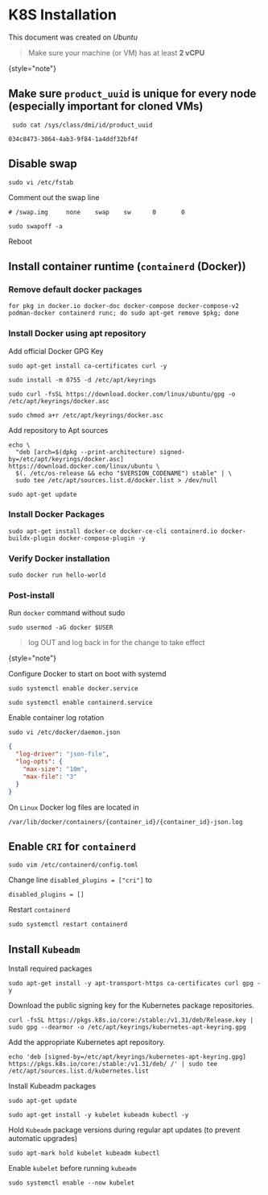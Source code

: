 # K8S Installation

This document was created on _Ubuntu_
>Make sure your machine (or VM) has at least **2 vCPU**
> 
{style="note"}
## Make sure `product_uuid` is unique for every node (especially important for cloned VMs)
```shell
 sudo cat /sys/class/dmi/id/product_uuid
```
```shell
034c8473-3064-4ab3-9f84-1a4ddf32bf4f
```
## Disable swap
```Shell
sudo vi /etc/fstab
```
Comment out the swap line
```Shell
# /swap.img     none    swap    sw      0       0
```
```Shell
sudo swapoff -a
```
Reboot
## Install container runtime (`containerd` (Docker))
### Remove default docker packages
```shell
for pkg in docker.io docker-doc docker-compose docker-compose-v2 podman-docker containerd runc; do sudo apt-get remove $pkg; done
```
### Install Docker using apt repository
Add official Docker GPG Key
```Shell
sudo apt-get install ca-certificates curl -y
```
```Shell
sudo install -m 0755 -d /etc/apt/keyrings
```
```Shell
sudo curl -fsSL https://download.docker.com/linux/ubuntu/gpg -o /etc/apt/keyrings/docker.asc
```
```Shell
sudo chmod a+r /etc/apt/keyrings/docker.asc
```
Add repository to Apt sources
```Shell
echo \
  "deb [arch=$(dpkg --print-architecture) signed-by=/etc/apt/keyrings/docker.asc] https://download.docker.com/linux/ubuntu \
  $(. /etc/os-release && echo "$VERSION_CODENAME") stable" | \
  sudo tee /etc/apt/sources.list.d/docker.list > /dev/null
```
```Shell
sudo apt-get update
```
### Install Docker Packages
```Shell
sudo apt-get install docker-ce docker-ce-cli containerd.io docker-buildx-plugin docker-compose-plugin -y
```
### Verify Docker installation
````Shell
sudo docker run hello-world
````
### Post-install
Run `docker` command without sudo
```Shell
sudo usermod -aG docker $USER
```
> log OUT and log back in for the change to take effect
> 
{style="note"}

Configure Docker to start on boot with systemd
```Shell
sudo systemctl enable docker.service
```
```Shell
sudo systemctl enable containerd.service
```
Enable container log rotation
```Shell
sudo vi /etc/docker/daemon.json
```
```json
{
  "log-driver": "json-file",
  "log-opts": {
    "max-size": "10m",
    "max-file": "3"
  }
}
```
On `Linux` Docker log files are located in
```shell
/var/lib/docker/containers/{container_id}/{container_id}-json.log
```
## Enable `CRI` for `containerd`
```Shell
sudo vim /etc/containerd/config.toml
```
Change line `disabled_plugins = ["cri"]` to
```Shell
disabled_plugins = []
```
Restart `containerd`
```Shell
sudo systemctl restart containerd
```
## Install `Kubeadm`
Install required packages
```Shell
sudo apt-get install -y apt-transport-https ca-certificates curl gpg -y
```
Download the public signing key for the Kubernetes package repositories.
```Shell
curl -fsSL https://pkgs.k8s.io/core:/stable:/v1.31/deb/Release.key | sudo gpg --dearmor -o /etc/apt/keyrings/kubernetes-apt-keyring.gpg
```
Add the appropriate Kubernetes apt repository.
```Shell
echo 'deb [signed-by=/etc/apt/keyrings/kubernetes-apt-keyring.gpg] https://pkgs.k8s.io/core:/stable:/v1.31/deb/ /' | sudo tee /etc/apt/sources.list.d/kubernetes.list
```
Install Kubeadm packages
```Shell
sudo apt-get update
```
```Shell
sudo apt-get install -y kubelet kubeadm kubectl -y
```
Hold `Kubeadm` package versions during regular apt updates (to prevent automatic upgrades)
```Shell
sudo apt-mark hold kubelet kubeadm kubectl
```
Enable `kubelet` before running `kubeadm`
```Shell
sudo systemctl enable --now kubelet
```